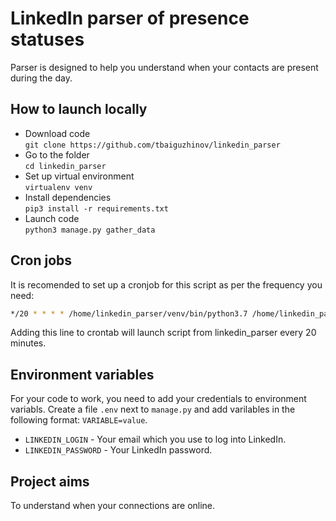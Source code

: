 # LinkedIn parser of presence statuses

Parser is designed to help you understand when your contacts are present during the day.

## How to launch locally

- Download code  
```git clone https://github.com/tbaiguzhinov/linkedin_parser```
- Go to the folder  
```cd linkedin_parser```
- Set up virtual environment  
```virtualenv venv```
- Install dependencies  
```pip3 install -r requirements.txt```
- Launch code  
```python3 manage.py gather_data```

## Cron jobs

It is recomended to set up a cronjob for this script as per the frequency you need:  
```bash
*/20 * * * * /home/linkedin_parser/venv/bin/python3.7 /home/linkedin_parser/manage.py gather_data >> /home/logs.txt 2>&1
```
Adding this line to crontab will launch script from linkedin_parser every 20 minutes.

## Environment variables

For your code to work, you need to add your credentials to environment variabls. Create a file `.env` next to `manage.py` and add varilables in the following format: `VARIABLE=value`.

* `LINKEDIN_LOGIN` - Your email which you use to log into LinkedIn.
* `LINKEDIN_PASSWORD` - Your LinkedIn password.

## Project aims

To understand when your connections are online.
